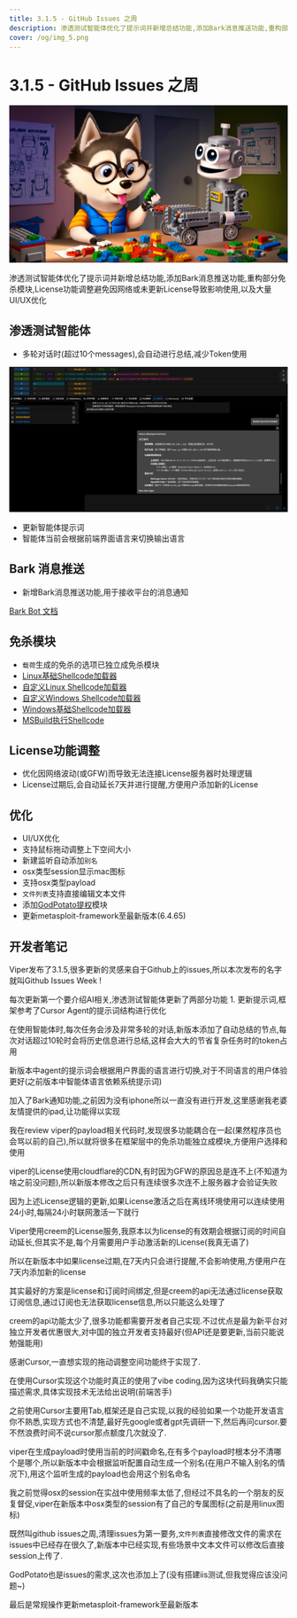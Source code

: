 ```yaml
---
title: 3.1.5 - GitHub Issues 之周
description: 渗透测试智能体优化了提示词并新增总结功能,添加Bark消息推送功能,重构部分免杀模块,License功能调整避免因网络或未更新License导致影响使用,以及大量UI/UX优化
cover: /og/img_5.png
---
```


# 3.1.5 - GitHub Issues 之周

![img_4.png](3_1_5_Github_issues_week/img_5.png)

渗透测试智能体优化了提示词并新增总结功能,添加Bark消息推送功能,重构部分免杀模块,License功能调整避免因网络或未更新License导致影响使用,以及大量UI/UX优化

## 渗透测试智能体

- 多轮对话时(超过10个messages),会自动进行总结,减少Token使用

![img.png](3_1_5_Github_issues_week/img.png)

- 更新智能体提示词
- 智能体当前会根据前端界面语言来切换输出语言

## Bark 消息推送

- 新增Bark消息推送功能,用于接收平台的消息通知

[Bark Bot 文档](../guide/bark_bot.md)

## 免杀模块

- `载荷`生成的免杀的选项已独立成免杀模块
- [Linux基础Shellcode加载器](../module/Execution_UserExecution_LinuxBaseShellcodeLoader.md)
- [自定义Linux Shellcode加载器](../module/Execution_UserExecution_LinuxLoaderDIY.md)
- [自定义Windows Shellcode加载器](../module/Execution_UserExecution_LoaderDIY.md)
- [Windows基础Shellcode加载器](../module/Execution_UserExecution_ExeSrc.md)
- [MSBuild执行Shellcode](../module/Execution_UserExecution_MSBuild.md)

## License功能调整

- 优化因网络波动(或GFW)而导致无法连接License服务器时处理逻辑
- License过期后,会自动延长7天并进行提醒,方便用户添加新的License

## 优化

- UI/UX优化
- 支持鼠标拖动调整上下空间大小
- 新建监听自动添加`别名`
- osx类型session显示mac图标
- 支持osx类型payload
- `文件列表`支持直接编辑文本文件
- 添加[GodPotato提权](../module/PrivilegeEscalation_ExploitationForPrivilegeEscalation_GodPotato.md)模块
- 更新metasploit-framework至最新版本(6.4.65)

## 开发者笔记

Viper发布了3.1.5,很多更新的灵感来自于Github上的issues,所以本次发布的名字就叫Github Issues Week !

每次更新第一个要介绍AI相关,渗透测试智能体更新了两部分功能 1. 更新提示词,框架参考了Cursor Agent的提示词结构进行优化

在使用智能体时,每次任务会涉及非常多轮的对话,新版本添加了自动总结的节点,每次对话超过10轮时会将历史信息进行总结,这样会大大的节省复杂任务时的token占用

新版本中agent的提示词会根据用户界面的语言进行切换,对于不同语言的用户体验更好(之前版本中智能体语言依赖系统提示词)

加入了Bark通知功能,之前因为没有iphone所以一直没有进行开发,这里感谢我老婆友情提供的ipad,让功能得以实现

我在review viper的payload相关代码时,发现很多功能耦合在一起(果然程序员也会骂以前的自己),所以就将很多在框架层中的免杀功能独立成模块,方便用户选择和使用

viper的License使用cloudflare的CDN,有时因为GFW的原因总是连不上(不知道为啥之前没问题),所以新版本修改之后只有连续很多次连不上服务器才会验证失败

因为上述License逻辑的更新,如果License激活之后在离线环境使用可以连续使用24小时,每隔24小时联网激活一下就行

Viper使用creem的License服务,我原本以为license的有效期会根据订阅的时间自动延长,但其实不是,每个月需要用户手动激活新的License(我真无语了)

所以在新版本中如果license过期,在7天内只会进行提醒,不会影响使用,方便用户在7天内添加新的license

其实最好的方案是license和订阅时间绑定,但是creem的api无法通过license获取订阅信息,通过订阅也无法获取license信息,所以只能这么处理了

creem的api功能太少了,很多功能都需要开发者自己实现.不过优点是最为新平台对独立开发者优惠很大,对中国的独立开发者支持最好(但API还是要更新,当前只能说勉强能用)

感谢Cursor,一直想实现的拖动调整空间功能终于实现了.

在使用Cursor实现这个功能时真正的使用了vibe coding,因为这块代码我确实只能描述需求,具体实现技术无法给出说明(前端苦手)

之前使用Cursor主要用Tab,框架还是自己实现,以我的经验如果一个功能开发语言你不熟悉,实现方式也不清楚,最好先google或者gpt先调研一下,然后再问cursor.要不然浪费时间不说cursor那点额度几次就没了.

viper在生成payload时使用当前的时间戳命名,在有多个payload时根本分不清哪个是哪个,所以新版本中会根据监听配置自动生成一个别名(在用户不输入别名的情况下),用这个监听生成的payload也会用这个别名命名

我之前觉得osx的session在实战中使用频率太低了,但经过不具名的一个朋友的反复督促,viper在新版本中osx类型的session有了自己的专属图标(之前是用linux图标)

既然叫github issues之周,清理issues为第一要务,`文件列表`直接修改文件的需求在issues中已经存在很久了,新版本中已经实现,有些场景中文本文件可以修改后直接session上传了.

GodPotato也是issues的需求,这次也添加上了(没有搭建iis测试,但我觉得应该没问题~)

最后是常规操作更新metasploit-framework至最新版本



